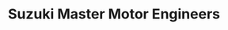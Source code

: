 ---
title: "Suzuki Master Motor Engineers"
url: /lahore/suzuki-master-motor-engineers/
shop: Autohaus
---